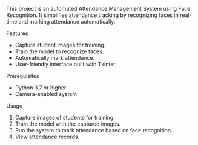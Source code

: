 This project is an automated Attendance Management System using Face Recognition. It simplifies attendance tracking by recognizing faces in real-time and marking attendance automatically.

Features
- Capture student images for training.
- Train the model to recognize faces.
- Automatically mark attendance.
- User-friendly interface built with Tkinter.

Prerequisites
- Python 3.7 or higher
- Camera-enabled system

Usage
1. Capture images of students for training.
2. Train the model with the captured images.
3. Run the system to mark attendance based on face recognition.
4. View attendance records.
